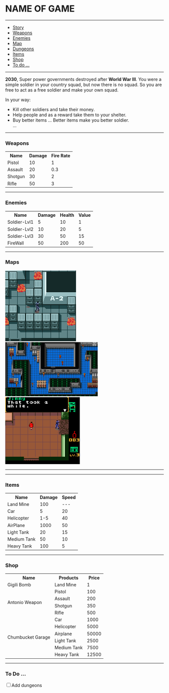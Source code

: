 <h1>NAME OF GAME</h1>
<hr>
<div>
<ul>
<li><a href="#story">Story</a></li>
<li><a href="#weapons">Weapons</a></li>
<li><a href="#enemies">Enemies</a></li>
<li><a href="#map">Map</a></li>
<li><a href="#dungeons">Dungeons</a></li>
<li><a href="#items">Items</a></li>
<li><a href="#shop">Shop</a></li>
<li><a href="#todo">To do ...</a></li>
</ul>
</div>

<hr>

<div id="story">
    <p></p>
    <p><b>2030</b>, Super power governments destroyed after <b>World War III</b>. You were a simple soldier in your country squad, but now there is no squad. So you are free to act as a free soldier and make your own squad.</p>
    <p>In your way: </p>
    <ul>
        <li>Kill other soldiers and take their money.</li>
        <li>Help people and as a reward take them to your shelter.</li>
        <li>Buy better items ... Better items make you better soldier.</li>
        ...
    </ul>
</div>

<hr>

<div id="weapons">
<h3>Weapons</h3>
<table>
<tr>
    <th>Name</th>
    <th>Damage</th>
    <th>Fire Rate</th>
</tr>
<tr>
    <td>Pistol</td>
    <td>10</td>
    <td>1</td>
</tr>
<tr>
    <td>Assault</td>
    <td>20</td>
    <td>0.3</td>
</tr>
<tr>
    <td>Shotgun</td>
    <td>30</td>
    <td>2</td>
</tr>
<tr>
    <td>Rifle</td>
    <td>50</td>
    <td>3</td>
</tr>
</table>
</div>

<hr>

<div id="enemies">
<h3>Enemies</h3>
<table>
<tr>
    <th>Name</th>
    <th>Damage</th>
    <th>Health</th>
    <th>Value</th>
</tr>
<tr>
    <td>Soldier-Lvl1</td>
    <td>5</td>
    <td>10</td>
    <td>1</td>
</tr>
<tr>
    <td>Soldier-Lvl2</td>
    <td>10</td>
    <td>20</td>
    <td>5</td>
</tr>
<tr>
    <td>Soldier-Lvl3</td>
    <td>30</td>
    <td>50</td>
    <td>15</td>
</tr>
<tr>
    <td>FireWall</td>
    <td>50</td>
    <td>200</td>
    <td>50</td>
</tr>
</table>
</div>

<hr>

<div id="map">
<h3>Maps</h3>
<img src="map/1.png">
<img src="map/2.png">
<img src="map/3.png">
</div>

<hr>

<div id="dungeons">

</div>

<hr>

<div id="items">
<h3>Items</h3>
<table>
<tr>
    <th>Name</th>
    <th>Damage</th>
    <th>Speed</th>
</tr>
<tr>
    <td>Land Mine</td>
    <td>100</td>
    <td>---</td>
</tr>
<tr>
    <td>Car</td>
    <td>5</td>
    <td>20</td>
</tr>
<tr>
    <td>Helicopter</td>
    <td>1-5</td>
    <td>40</td>
</tr>
<tr>
    <td>AirPlane</td>
    <td>1000</td>
    <td>50</td>

</tr>
<tr>
    <td>Light Tank</td>
    <td>20</td>
    <td>15</td>
</tr>
<tr>
    <td>Medium Tank</td>
    <td>50</td>
    <td>10</td>
</tr>
<tr>
    <td>Heavy Tank</td>
    <td>100</td>
    <td>5</td>
</tr>
</table>
</div>

<hr>

<div id="shop">
<h3>Shop</h3>
<table>
<tr>
    <th>Name</th>
    <th>Products</th>
    <th>Price</th>
</tr>
<tr>
    <td>Gigili Bomb</td>
    <td>Land Mine</td>
    <td>1</td>
</tr>
<tr>
    <td rowspan = "4">Antonio Weapon</td>
    <td>Pistol</td>
    <td>100</td>
</tr>
<tr>
    <td>Assault</td>
    <td>200</td>
</tr>
<tr>
    <td>Shotgun</td>
    <td>350</td>
</tr>
<tr>
    <td>Rifle</td>
    <td>500</td>
</tr>
<tr>
    <td rowspan="6">Chumbucket Garage</td>
    <td>Car</td>
    <td>1000</td>
</tr>
<tr>
    <td>Helicopter</td>
    <td>5000</td>
</tr>
<tr>
    <td>Airplane</td>
    <td>50000</td>
</tr>
<tr>
    <td>Light Tank</td>
    <td>2500</td>
</tr>
<tr>
    <td>Medium Tank</td>
    <td>7500</td>
</tr>
<tr>
    <td>Heavy Tank</td>
    <td>12500</td>
</tr>
</table>
</div>

<hr>
<div id="todo">
<h3>To Do ...</h3>
<input type="checkbox"><label>Add dungeons</label>

</div> 